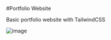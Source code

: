 #Portfolio Website

Basic portfolio website with TailwindCSS

![image](https://github.com/user-attachments/assets/0af1b721-c335-4dfb-b832-71da38e5e265)
